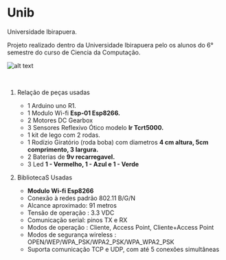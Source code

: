 # Unib
Universidade Ibirapuera.

Projeto realizado dentro da Universidade Ibirapuera pelo os alunos do 6° semestre do curso de Ciencia da Computação.
<br/>

![alt text](https://i.ibb.co/WphkYdK/carrinho-Arduino.jpg)

<br/>
	
1.	Relação de peças usadas
	- 1 Arduino uno R1.
	- 1 Modulo Wi-fi **Esp-01 Esp8266.**
	- 2 Motores DC Gearbox
	- 3 Sensores Reflexivo Ótico modelo **Ir Tcrt5000.**
	- 1 kit de lego com 2 rodas.
	- 1 Rodízio Giratório (roda boba) com diametros **4 cm altura, 5cm comprimento, 3 largura.**
	- 2 Baterias de **9v recarregavel.**
	- 3 Led **1 - Vermelho, 1 - Azul e 1 - Verde**
	
2. BibliotecaS Usadas
   - **Modulo Wi-fi Esp8266**
    - Conexão à redes padrão 802.11 B/G/N
    - Alcance aproximado: 91 metros
    - Tensão de operação : 3.3 VDC
    - Comunicação serial: pinos TX e RX
    - Modos de operação : Cliente, Access Point, Cliente+Access Point
    - Modos de segurança wireless : OPEN/WEP/WPA_PSK/WPA2_PSK/WPA_WPA2_PSK
    - Suporta comunicação TCP e UDP, com até 5 conexões simultâneas
   